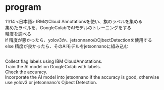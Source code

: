# program
11/14
<日本語>
IBMのCloud Annotationsを使い、旗のラベルを集める<br>
集めたラベルを、GoogleColabでAIモデルのトレーニングをする<br>
精度を調べる<br>
if 精度が悪かったら、yolov3か、jetsonnanoのOjbectDetectionを使用する<br>
else 精度が良かったら、そのAIモデルをjetsonnanoに組み込む<br><br>

<English>
Collect flag labels using IBM CloudAnnotations.<br>
Train the AI model on GoogleColab with labels.<br>
Check the accuracy.<br>
Incorporate the AI model into jetsonnano if the accuracy is good, otherwise use yolov3 or jetsonnano's Ojbect Detection.<br>


